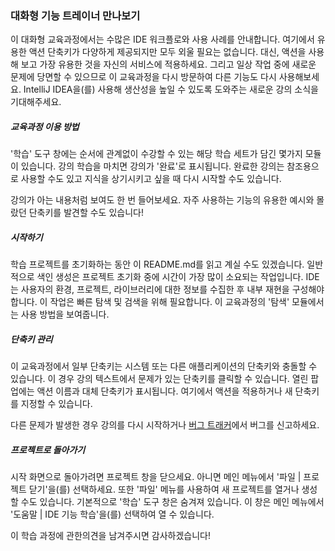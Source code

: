 
### 대화형 기능 트레이너 만나보기

이 대화형 교육과정에서는 수많은 IDE 워크플로와 사용 사례를 안내합니다. 여기에서 유용한 액션 단축키가 다양하게 제공되지만 모두 외울 필요는 없습니다. 대신, 액션을 사용해 보고 가장 유용한 것을 자신의 서비스에 적용하세요. 그리고 일상 작업 중에 새로운 문제에 당면할 수 있으므로 이 교육과정을 다시 방문하여 다른 기능도 다시 사용해보세요. IntelliJ IDEA을(를) 사용해 생산성을 높일 수 있도록 도와주는 새로운 강의 소식을 기대해주세요.

##### 교육과정 이용 방법

'학습' 도구 창에는 순서에 관계없이 수강할 수 있는 해당 학습 세트가 담긴 몇가지 모듈이 있습니다. 강의 학습을 마치면 강의가 '완료'로 표시됩니다. 완료한 강의는 참조용으로 사용할 수도 있고 지식을 상기시키고 싶을 때 다시 시작할 수도 있습니다.

강의가 아는 내용처럼 보여도 한 번 들어보세요. 자주 사용하는 기능의 유용한 예시와 몰랐던 단축키를 발견할 수도 있습니다!

##### 시작하기

학습 프로젝트를 초기화하는 동안 이 README.md를 읽고 계실 수도 있겠습니다. 일반적으로 색인 생성은 프로젝트 초기화 중에 시간이 가장 많이 소요되는 작업입니다. IDE는 사용자의 환경, 프로젝트, 라이브러리에 대한 정보를 수집한 후 내부 재현을 구성해야 합니다. 이 작업은 빠른 탐색 및 검색을 위해 필요합니다. 이 교육과정의 '탐색' 모듈에서는 사용 방법을 보여줍니다.

##### 단축키 관리

이 교육과정에서 일부 단축키는 시스템 또는 다른 애플리케이션의 단축키와 충돌할 수 있습니다. 이 경우 강의 텍스트에서 문제가 있는 단축키를 클릭할 수 있습니다. 열린 팝업에는 액션 이름과 대체 단축키가 표시됩니다. 여기에서 액션을 적용하거나 새 단축키를 지정할 수 있습니다.

다른 문제가 발생한 경우 강의를 다시 시작하거나 [버그 트래커](https://youtrack.jetbrains.com/issues/IFT )에서 버그를 신고하세요.

##### 프로젝트로 돌아가기

시작 화면으로 돌아가려면 프로젝트 창을 닫으세요. 아니면 메인 메뉴에서 '파일 | 프로젝트 닫기'을(를) 선택하세요. 또한 '파일' 메뉴를 사용하여 새 프로젝트를 열거나 생성할 수도 있습니다. 기본적으로 '학습' 도구 창은 숨겨져 있습니다. 이 창은 메인 메뉴에서 '도움말 | IDE 기능 학습'을(를) 선택하여 열 수 있습니다.

이 학습 과정에 관한의견을 남겨주시면 감사하겠습니다!
  